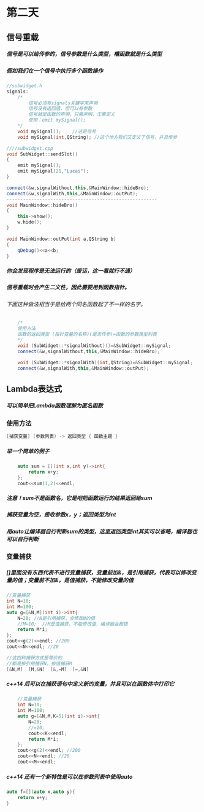 # 第二天

## **信号重载**

##### 信号是可以给传参的，信号参数是什么类型，槽函数就是什么类型

##### 假如我们在一个信号中执行多个函数操作

```c++
//subwidget.h 
signals:
    /*
        信号必须有signals关键字来声明
        信号没有返回值，但可以有参数
        信号就是函数的声明，只需声明，无需定义
        使用：emit mySignal();
    */
    void mySignal();    //这是信号
    void mySignal(int,QString); //这个地方我们又定义了信号，并且传参

```

```c++
////subwidget.cpp 
void SubWidget::sendSlot()
{
    emit mySignal();
    emit mySignal(21,"Lucas");
}
```

```c++
connect(&w,signalWithout,this,&MainWindow::hideBro);
connect(&w,signalWith,this,&MainWindow::outPut);
-------------------------------------------------------
void MainWindow::hideBro()
{
    this->show();
    w.hide();
}

void MainWindow::outPut(int a,QString b)
{
    qDebug()<<a<<b;
}
```

##### 你会发现程序是无法运行的（废话，这一看就行不通）

##### 信号重载时会产生二义性，因此需要用到函数指针。

###### 下面这种做法相当于是给两个同名函数起了不一样的名字。

```c++
    /*
    使用方法
    函数的返回类型 (指针变量的名称)(是否传参)=函数的参数类型列表
    */
    void (SubWidget::*signalWithout)()=&SubWidget::mySignal;
    connect(&w,signalWithout,this,&MainWindow::hideBro);

    void (SubWidget::*signalWith)(int,QString)=&SubWidget::mySignal;
    connect(&w,signalWith,this,&MainWindow::outPut);
```



## Lambda表达式

##### 可以简单把Lambda函数理解为匿名函数

### 使用方法

```c++
[捕获变量] (参数列表) -> 返回类型 { 函数主题 }
```
##### 举一个简单的例子
```c++
    auto sum = [](int x,int y)->int{
        return x+y;
    };
    cout<<sum(1,2)<<endl;
```

##### 注意！sum不是函数名，它是吧把函数运行的结果返回给sum

##### 捕获变量为空，接收参数x，y；返回类型为int

##### 用auto让编译器自行判断sum的类型，这里返回类型int其实可以省略，编译器也可以自行判断

### 变量捕获

##### []里面没有东西代表不进行变量捕获，变量前加&，是引用捕获，代表可以修改变量的值；变量前不加&，是值捕获，不能修改变量的值

```c++
//变量捕获
int N=10;
int M=100;
auto g=[&N,M](int i)->int{
    N=20; //N是引用捕获，会修改N的值
    //M=10;  //M是值捕获，不能修改值，编译器会报错
    return M*i;
};
cout<<g(2)<<endl; //200
cout<<N<<endl; //20
```

```c++
//这四种捕获方式是等价的
//都是按引用捕获N，按值捕获M
[&N,M]  [M,&N]  [&,=M]  [=,&N]
```

##### c++14 后可以在捕获语句中定义新的变量，并且可以在函数体中打印它

```c++
    //变量捕获
    int N=10;
    int M=100;
    auto g=[&N,M,K=5](int i)->int{
        N=20;
        //=10;
        cout<<K<<endl;
        return M*i;
    };
    cout<<g(2)<<endl; //200
    cout<<N<<endl; //20
    cout<<M<<endl;
```

##### c++14 还有一个新特性是可以在参数列表中使用auto

```c++
auto f=[](auto x,auto y){
    return x+y;
}
```

